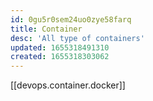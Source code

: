 ```yaml
---
id: 0gu5r0sem24uo0zye58farq
title: Container
desc: 'All type of containers'
updated: 1655318491310
created: 1655318303062
---
```


[[devops.container.docker]]
